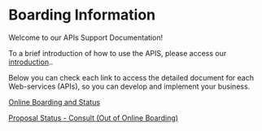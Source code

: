 
# Boarding Information


Welcome to our APIs Support Documentation!

To a brief introduction of&nbsp;how to use the APIS, please access our [introduction](?path=docs/english/banworks/APIs-Introduction.md)..

Below you can check each link to access the detailed document for each Web-services (APIs), so you can develop and implement your business.

[Online Boarding and Status](../api/?type=post&path=/api/proposal)

[Proposal Status - Consult (Out of Online Boarding)](../api/?type=get&path=/bwa/proposta/status/{inst}/{doc})

